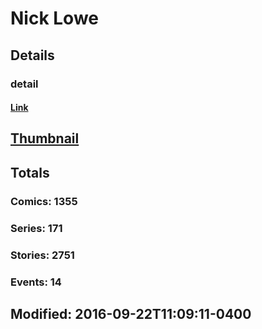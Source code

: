 # Nick  Lowe 
## Details
### detail
#### [Link](http://marvel.com/comics/creators/4300/nick_lowe?utm_campaign=apiRef&utm_source=225578a89fc76f3d20fbffda5d17a88d)
## [Thumbnail](http://i.annihil.us/u/prod/marvel/i/mg/9/20/4bc47ace66152.jpg)
## Totals
### Comics: 1355
### Series: 171
### Stories: 2751
### Events: 14
## Modified: 2016-09-22T11:09:11-0400